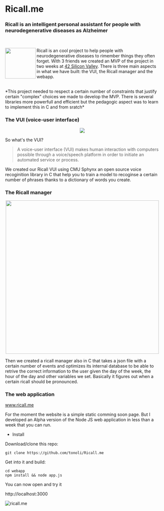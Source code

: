 

# Ricall.me
### Ricall is an intelligent personal assistant for people with neurodegenerative diseases as Alzheimer 

</br>
<p>
<img align="left" width="100" src="https://user-images.githubusercontent.com/17257576/28406075-d7e85100-6ce3-11e7-9717-79893659b847.png">
Ricall is an cool project to help people with neurodegenerative diseases to rimember things they often forget. With 3 friends we created an MVP of the project in two weeks at <a href="https://www.42.us.org/"> 42 Silicon Valley</a>. There is three main aspects in what we have built: the VUI, the Ricall manager and the webapp.</p>

</br>
*This project needed to respect a certain number of constraints that justify certain "complex" choices we made to develop the MVP. There is several libraries more powerfull and efficient but the pedagogic aspect was to learn to implement this in C and from sratch*

### The VUI (voice-user interface)
<p align="center"> <img src="https://media.giphy.com/media/v1PSPwbLIrata/giphy.gif"> </p>

So what's the VUI? 
> A voice-user interface (VUI) makes human interaction with computers possible through a voice/speech platform in order to initiate an automated service or process.

We created our Ricall VUI using CMU Sphynx an open source voice recoginition library in C that help you to train a model to recoginse a certain number of phrases thanks to a dictionary of words you create. 


### The Ricall manager
<p align="center"> <img width="500" src="https://media.giphy.com/media/3o6ozD4FXYQNv5ERjy/giphy-downsized.gif"> </p>

Then we created a ricall manager also in C that takes a json file with a certain number of events and optimizes its internal database to be able to retrive the correct information to the user given the day of the week, the hour of the day and other variables we set. Basically it figures out when a certain ricall should be pronounced.

### The web application

www.ricall.me

For the moment the website is a simple static comming soon page. But I developed an Alpha version of the Node JS web application in less than a week that you can run.

* Install

Download/clone this repo:

	git clone https://github.com/tonoli/Ricall.me
	
Get into it and build:
	
	cd webapp
	npm install && node app.js
  

You can now open and try it
  
  http://localhost:3000 
  

<img alt="ricall.me" title="ricall.me webapp" src="https://pbs.twimg.com/media/DCvP9GCVYAAt9P3.jpg:medium">
